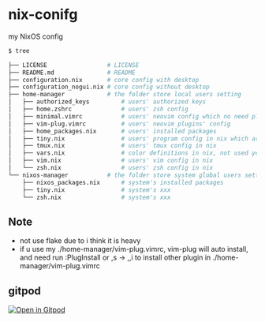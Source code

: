 # nix-conifg
my NixOS config

```bash
$ tree

├── LICENSE                 # LICENSE
├── README.md               # README
├── configuration.nix       # core config with desktop
├── configuration_nogui.nix # core config without desktop
├── home-manager            # the folder store local users setting
│   ├── authorized_keys         # users' authorized keys
│   ├── home.zshrc              # users' zsh config
│   ├── minimal.vimrc           # users' neovim config which no need plugin
│   ├── vim-plug.vimrc          # users' neovim plugins' config
│   ├── home_packages.nix       # users' installed packages
│   ├── tiny.nix                # users' program config in nix which are quite small
│   ├── tmux.nix                # users' tmux config in nix
│   ├── vars.nix                # color definitions in nix, not used yet
│   ├── vim.nix                 # users' vim config in nix
│   └── zsh.nix                 # users' zsh config in nix
└── nixos-manager           # the folder store system global users setting
    ├── nixos_packages.nix      # system's installed packages
    ├── tiny.nix                # system's xxx
    └── zsh.nix                 # system's xxx
```

## Note

- not use flake due to i think it is heavy
- if u use my ./home-manager/vim-plug.vimrc, vim-plug will auto install, and need run :PlugInstall or ,s -> ,,i to install other plugin in ./home-manager/vim-plug.vimrc

## gitpod

[![Open in Gitpod](https://gitpod.io/button/open-in-gitpod.svg)](https://gitpod.io/#https://github.com/Eloco/nixos-config)
